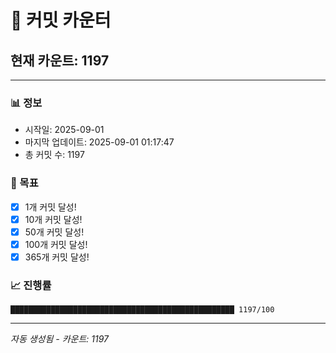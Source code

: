 # 🔢 커밋 카운터

## 현재 카운트: 1197

---

### 📊 정보
- 시작일: 2025-09-01
- 마지막 업데이트: 2025-09-01 01:17:47
- 총 커밋 수: 1197

### 🎯 목표
- [x] 1개 커밋 달성!
- [x] 10개 커밋 달성!
- [x] 50개 커밋 달성!
- [x] 100개 커밋 달성!
- [x] 365개 커밋 달성!

### 📈 진행률
```
██████████████████████████████████████████████████ 1197/100
```

---
*자동 생성됨 - 카운트: 1197*
